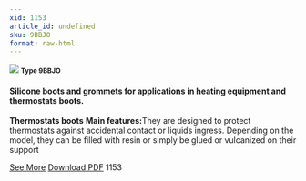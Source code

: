 ```yaml
---
xid: 1153
article_id: undefined
sku: 9BBJO
format: raw-html
---
```

 <img src="./1153/9BBJO.jpg" class="card-imgs mb-2">
 <small class="text-grey mb-2"><b>Type 9BBJO</b> </small>
 <h4>Silicone boots and grommets for applications in heating equipment and thermostats boots.</h4>
 <p><b>Thermostats boots</b>
 <b>Main features:</b>They are designed to protect thermostats against accidental contact or liquids ingress. Depending on the model, they can be filled with resin or simply be glued or vulcanized on their support</p>
 <div class="btns">
 <a href="../en/silicone-boots-9bbjo.html" class="btn-red">See More</a>
 <a href="../en/pdf/2-192Filling silicone-Thermostat boots-Thermostats protection20130606.pdf " target="_blank" class="btn-red">Download PDF</a>
 <!-- <a href="http://www.ultimheat.com/cat2.html" target="_blank" class="access-link"> Access full catalogue <i class="fa fa-external-link" aria-hidden="true"></i> </a> -->
 <span class="number-btn">1153</span>
 </div>
 